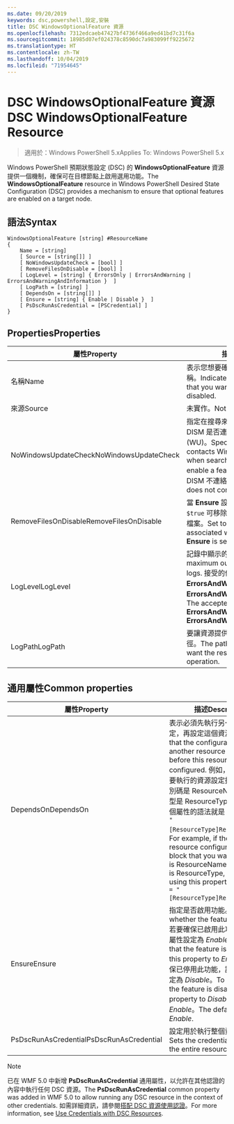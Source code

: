 ```yaml
---
ms.date: 09/20/2019
keywords: dsc,powershell,設定,安裝
title: DSC WindowsOptionalFeature 資源
ms.openlocfilehash: 7312edcaeb47427bf4736f466a9ed41bd7c31f6a
ms.sourcegitcommit: 18985d07ef024378c8590dc7a983099ff9225672
ms.translationtype: HT
ms.contentlocale: zh-TW
ms.lasthandoff: 10/04/2019
ms.locfileid: "71954645"
---
```

# <a name="dsc-windowsoptionalfeature-resource"></a><span data-ttu-id="85ab0-103">DSC WindowsOptionalFeature 資源</span><span class="sxs-lookup"><span data-stu-id="85ab0-103">DSC WindowsOptionalFeature Resource</span></span>

> <span data-ttu-id="85ab0-104">適用於：Windows PowerShell 5.x</span><span class="sxs-lookup"><span data-stu-id="85ab0-104">Applies To: Windows PowerShell 5.x</span></span>

<span data-ttu-id="85ab0-105">Windows PowerShell 預期狀態設定 (DSC) 的 **WindowsOptionalFeature** 資源提供一個機制，確保可在目標節點上啟用選用功能。</span><span class="sxs-lookup"><span data-stu-id="85ab0-105">The **WindowsOptionalFeature** resource in Windows PowerShell Desired State Configuration (DSC) provides a mechanism to ensure that optional features are enabled on a target node.</span></span>

## <a name="syntax"></a><span data-ttu-id="85ab0-106">語法</span><span class="sxs-lookup"><span data-stu-id="85ab0-106">Syntax</span></span>

```Syntax
WindowsOptionalFeature [string] #ResourceName
{
    Name = [string]
    [ Source = [string[]] ]
    [ NoWindowsUpdateCheck = [bool] ]
    [ RemoveFilesOnDisable = [bool] ]
    [ LogLevel = [string] { ErrorsOnly | ErrorsAndWarning | ErrorsAndWarningAndInformation }  ]
    [ LogPath = [string] ]
    [ DependsOn = [string[]] ]
    [ Ensure = [string] { Enable | Disable }  ]
    [ PsDscRunAsCredential = [PSCredential] ]
}
```

## <a name="properties"></a><span data-ttu-id="85ab0-107">Properties</span><span class="sxs-lookup"><span data-stu-id="85ab0-107">Properties</span></span>

|<span data-ttu-id="85ab0-108">屬性</span><span class="sxs-lookup"><span data-stu-id="85ab0-108">Property</span></span> |<span data-ttu-id="85ab0-109">描述</span><span class="sxs-lookup"><span data-stu-id="85ab0-109">Description</span></span> |
|---|---|
|<span data-ttu-id="85ab0-110">名稱</span><span class="sxs-lookup"><span data-stu-id="85ab0-110">Name</span></span> |<span data-ttu-id="85ab0-111">表示您想要確保啟用或停用的功能名稱。</span><span class="sxs-lookup"><span data-stu-id="85ab0-111">Indicates the name of the feature that you want to ensure is enabled or disabled.</span></span> |
|<span data-ttu-id="85ab0-112">來源</span><span class="sxs-lookup"><span data-stu-id="85ab0-112">Source</span></span> |<span data-ttu-id="85ab0-113">未實作。</span><span class="sxs-lookup"><span data-stu-id="85ab0-113">Not implemented.</span></span> |
|<span data-ttu-id="85ab0-114">NoWindowsUpdateCheck</span><span class="sxs-lookup"><span data-stu-id="85ab0-114">NoWindowsUpdateCheck</span></span> |<span data-ttu-id="85ab0-115">指定在搜尋來源檔案以啟用功能時，DISM 是否連絡 Windows Update (WU)。</span><span class="sxs-lookup"><span data-stu-id="85ab0-115">Specifies whether DISM contacts Windows Update (WU) when searching for the source files to enable a feature.</span></span> <span data-ttu-id="85ab0-116">若為 `$true`，則 DISM 不連絡 WU。</span><span class="sxs-lookup"><span data-stu-id="85ab0-116">If `$true`, DISM does not contact WU.</span></span> |
|<span data-ttu-id="85ab0-117">RemoveFilesOnDisable</span><span class="sxs-lookup"><span data-stu-id="85ab0-117">RemoveFilesOnDisable</span></span> |<span data-ttu-id="85ab0-118">當 **Ensure** 設定為 **Absent** 時，設定為 `$true` 可移除與此功能建立關聯的所有檔案。</span><span class="sxs-lookup"><span data-stu-id="85ab0-118">Set to `$true` to remove all files associated with the feature when **Ensure** is set to **Absent**.</span></span> |
|<span data-ttu-id="85ab0-119">LogLevel</span><span class="sxs-lookup"><span data-stu-id="85ab0-119">LogLevel</span></span> |<span data-ttu-id="85ab0-120">記錄中顯示的最大輸出等級。</span><span class="sxs-lookup"><span data-stu-id="85ab0-120">The maximum output level shown in the logs.</span></span> <span data-ttu-id="85ab0-121">接受的值為：**ErrorsOnly**、**ErrorsAndWarning** 和 **ErrorsAndWarningAndInformation**。</span><span class="sxs-lookup"><span data-stu-id="85ab0-121">The accepted values are: **ErrorsOnly**, **ErrorsAndWarning**, and **ErrorsAndWarningAndInformation**.</span></span> |
|<span data-ttu-id="85ab0-122">LogPath</span><span class="sxs-lookup"><span data-stu-id="85ab0-122">LogPath</span></span> |<span data-ttu-id="85ab0-123">要讓資源提供者記錄作業的記錄檔路徑。</span><span class="sxs-lookup"><span data-stu-id="85ab0-123">The path to a log file where you want the resource provider to log the operation.</span></span> |

## <a name="common-properties"></a><span data-ttu-id="85ab0-124">通用屬性</span><span class="sxs-lookup"><span data-stu-id="85ab0-124">Common properties</span></span>

|<span data-ttu-id="85ab0-125">屬性</span><span class="sxs-lookup"><span data-stu-id="85ab0-125">Property</span></span> |<span data-ttu-id="85ab0-126">描述</span><span class="sxs-lookup"><span data-stu-id="85ab0-126">Description</span></span> |
|---|---|
|<span data-ttu-id="85ab0-127">DependsOn</span><span class="sxs-lookup"><span data-stu-id="85ab0-127">DependsOn</span></span> |<span data-ttu-id="85ab0-128">表示必須先執行另一個資源的設定，再設定這個資源。</span><span class="sxs-lookup"><span data-stu-id="85ab0-128">Indicates that the configuration of another resource must run before this resource is configured.</span></span> <span data-ttu-id="85ab0-129">例如，如果第一個想要執行的資源設定指令碼區塊識別碼是 ResourceName，而其類型是 ResourceType，則使用這個屬性的語法就是 `DependsOn = "[ResourceType]ResourceName"`。</span><span class="sxs-lookup"><span data-stu-id="85ab0-129">For example, if the ID of the resource configuration script block that you want to run first is ResourceName and its type is ResourceType, the syntax for using this property is `DependsOn = "[ResourceType]ResourceName"`.</span></span> |
|<span data-ttu-id="85ab0-130">Ensure</span><span class="sxs-lookup"><span data-stu-id="85ab0-130">Ensure</span></span> |<span data-ttu-id="85ab0-131">指定是否啟用功能。</span><span class="sxs-lookup"><span data-stu-id="85ab0-131">Specifies whether the feature is enabled.</span></span> <span data-ttu-id="85ab0-132">若要確保已啟用此功能，請將此屬性設定為 _Enable_。</span><span class="sxs-lookup"><span data-stu-id="85ab0-132">To ensure that the feature is enabled, set this property to _Enable_.</span></span> <span data-ttu-id="85ab0-133">若要確保已停用此功能，請將此屬性設定為 _Disable_。</span><span class="sxs-lookup"><span data-stu-id="85ab0-133">To ensure that the feature is disabled, set the property to _Disable_.</span></span> <span data-ttu-id="85ab0-134">預設值為 _Enable_。</span><span class="sxs-lookup"><span data-stu-id="85ab0-134">The default value is _Enable_.</span></span> |
|<span data-ttu-id="85ab0-135">PsDscRunAsCredential</span><span class="sxs-lookup"><span data-stu-id="85ab0-135">PsDscRunAsCredential</span></span> |<span data-ttu-id="85ab0-136">設定用於執行整個資源的認證。</span><span class="sxs-lookup"><span data-stu-id="85ab0-136">Sets the credential for running the entire resource as.</span></span> |

> [!NOTE]
> <span data-ttu-id="85ab0-137">已在 WMF 5.0 中新增 **PsDscRunAsCredential** 通用屬性，以允許在其他認證的內容中執行任何 DSC 資源。</span><span class="sxs-lookup"><span data-stu-id="85ab0-137">The **PsDscRunAsCredential** common property was added in WMF 5.0 to allow running any DSC resource in the context of other credentials.</span></span> <span data-ttu-id="85ab0-138">如需詳細資訊，請參閱[搭配 DSC 資源使用認證](../../../configurations/runasuser.md)。</span><span class="sxs-lookup"><span data-stu-id="85ab0-138">For more information, see [Use Credentials with DSC Resources](../../../configurations/runasuser.md).</span></span>